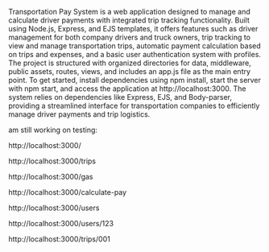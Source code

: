Transportation Pay System is a web application designed to manage and calculate driver payments with integrated trip tracking functionality. Built using Node.js, Express, and EJS templates, it offers features such as driver management for both company drivers and truck owners, trip tracking to view and manage transportation trips, automatic payment calculation based on trips and expenses, and a basic user authentication system with profiles. The project is structured with organized directories for data, middleware, public assets, routes, views, and includes an app.js file as the main entry point. To get started, install dependencies using npm install, start the server with npm start, and access the application at http://localhost:3000. The system relies on dependencies like Express, EJS, and Body-parser, providing a streamlined interface for transportation companies to efficiently manage driver payments and trip logistics.

am still working on testing:

http://localhost:3000/

http://localhost:3000/trips

http://localhost:3000/gas

http://localhost:3000/calculate-pay

http://localhost:3000/users

http://localhost:3000/users/123

http://localhost:3000/trips/001